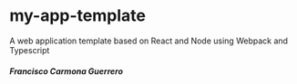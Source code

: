 # my-app-template
A web application template based on React and Node using Webpack and Typescript

##### Francisco Carmona Guerrero
